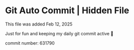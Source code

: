 # Git Auto Commit | Hidden File

This file was added Feb 12, 2025

Just for fun and keeping my daily git commit active 🤪

commit number: 631790
